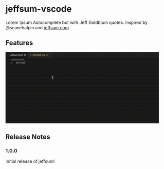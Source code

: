 # jeffsum-vscode

Lorem Ipsum Autocomplete but with Jeff Goldblum quotes. Inspired by @seanehalpin and [jeffsum.com](https://jeffsum.com)

## Features

![Jeffsum](./images/jeffsum.gif)

## Release Notes

### 1.0.0

Initial release of jeffsum!
